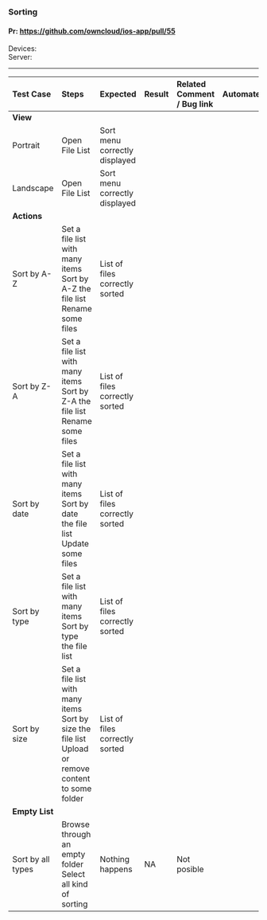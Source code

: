 ###  Sorting

#### Pr: https://github.com/owncloud/ios-app/pull/55

Devices: <br>
Server: 

---

 
| Test Case | Steps | Expected | Result | Related Comment / Bug link | Automated |
| :-------- | :---- | :------- | :----- | :------------------------- | :-------: |
|**View**||||||
| Portrait  | Open File List | Sort menu correctly displayed |  |  |  |
| Landscape | Open File List | Sort menu correctly displayed |  |  |  |
|**Actions**||||||
| Sort by A-Z | Set a file list with many items<br>Sort by A-Z the file list<br>Rename some files | List of files correctly sorted | | |
| Sort by Z-A | Set a file list with many items<br>Sort by Z-A the file list<br>Rename some files | List of files correctly sorted | | |
| Sort by date | Set a file list with many items<br>Sort by date the file list<br>Update some files | List of files correctly sorted | | |
| Sort by type | Set a file list with many items<br>Sort by type the file list | List of files correctly sorted | | 
| Sort by size | Set a file list with many items<br>Sort by size the file list<br>Upload or remove content to some folder | List of files correctly sorted | | 
|**Empty List**||||||
| Sort by all types | Browse through an empty folder<br>Select all kind of sorting | Nothing happens | NA | Not posible | |  
